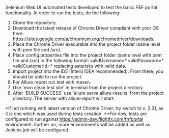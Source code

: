 Selenium Web UI automated tests developed to test the basic F&F portal functionality. In order to run the tests, do the following:
1. Clone the repository.
2. Download the latest release of Chrome Driver compliant with your OS here: https://sites.google.com/a/chromium.org/chromedriver/downloads.
3. Place the Chrome Driver executable into the project folder (same level with pom file and /src).
4. Place config.properties file into the project folder (same level with pom file and /src) in the following format:
validUsername=*
validPassword=*
validCustomerId=*
replacing asterisks with valid data.
5. Import project into the IDE (Intellij IDEA recommended). From there, you should be able to run the project.
6. For Allure report run test with maven.
7. Use 'mvn clean test site' in terminal from the project directory.
8. After 'BUILD SUCCESS' use 'allure serve allure-results' from the project directory. The server with allure-report will start.

*If not running with latest version of Chrome Driver, try switch to v. 2.31, as it is one which was used during tests creation.
**For now, tests are configured to run against https://admin-dev.flightfx.com/fnfportal environment. Further on, more environments will be added as well as Jenkins job will be configured.